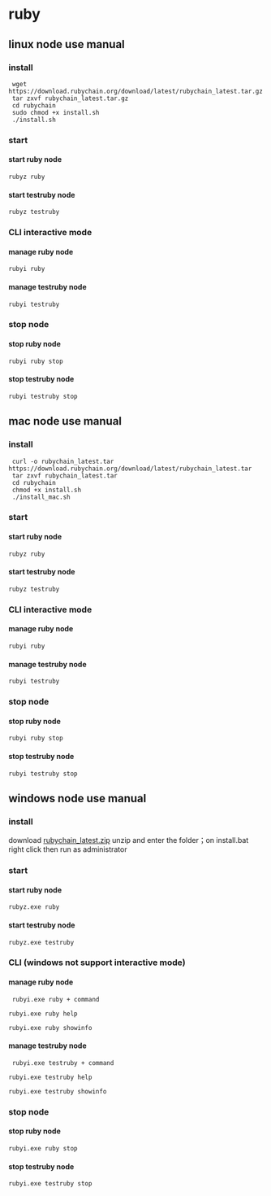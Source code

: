 # ruby

## linux node use manual

### install

``` 
 wget https://download.rubychain.org/download/latest/rubychain_latest.tar.gz
 tar zxvf rubychain_latest.tar.gz
 cd rubychain
 sudo chmod +x install.sh
 ./install.sh
```
### start

#### start ruby node

` rubyz ruby `

#### start testruby node

` rubyz testruby `

### CLI interactive mode

#### manage ruby node

` rubyi ruby `

#### manage testruby node

` rubyi testruby `

### stop node

#### stop ruby node

` rubyi ruby stop `

#### stop testruby node

` rubyi testruby stop `

## mac node use manual

### install

``` 
 curl -o rubychain_latest.tar https://download.rubychain.org/download/latest/rubychain_latest.tar
 tar zxvf rubychain_latest.tar
 cd rubychain
 chmod +x install.sh
 ./install_mac.sh
```
### start

#### start ruby node

` rubyz ruby `

#### start testruby node

` rubyz testruby `

### CLI interactive mode

#### manage ruby node

` rubyi ruby `

#### manage testruby node

` rubyi testruby `

### stop node

#### stop ruby node

` rubyi ruby stop `

#### stop testruby node

` rubyi testruby stop `

## windows node use manual

### install

  download [rubychain_latest.zip](https://download.rubychain.org/download/latest/rubychain_latest.zip)
  unzip and enter the folder；on install.bat right click then run as administrator

### start

#### start ruby node

` rubyz.exe ruby `

#### start testruby node

` rubyz.exe testruby `

### CLI (windows not support interactive mode)

#### manage ruby node

` rubyi.exe ruby + command`

` rubyi.exe ruby help `

` rubyi.exe ruby showinfo `

#### manage testruby node

` rubyi.exe testruby + command`

` rubyi.exe testruby help `

` rubyi.exe testruby showinfo `

### stop node

#### stop ruby node

` rubyi.exe ruby stop `

#### stop testruby node

` rubyi.exe testruby stop `
